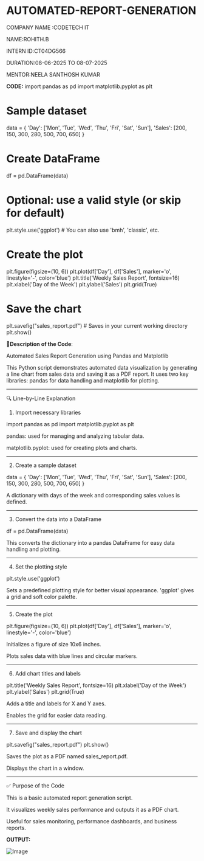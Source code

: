 # AUTOMATED-REPORT-GENERATION

COMPANY NAME   :CODETECH IT

NAME:ROHITH.B

INTERN ID:CT04DG566

DURATION:08-06-2025 TO 08-07-2025

MENTOR:NEELA SANTHOSH KUMAR

**CODE:**
import pandas as pd
import matplotlib.pyplot as plt

# Sample dataset
data = {
    'Day': ['Mon', 'Tue', 'Wed', 'Thu', 'Fri', 'Sat', 'Sun'],
    'Sales': [200, 150, 300, 280, 500, 700, 650]
}

# Create DataFrame
df = pd.DataFrame(data)

# Optional: use a valid style (or skip for default)
plt.style.use('ggplot')  # You can also use 'bmh', 'classic', etc.

# Create the plot
plt.figure(figsize=(10, 6))
plt.plot(df['Day'], df['Sales'], marker='o', linestyle='-', color='blue')
plt.title('Weekly Sales Report', fontsize=16)
plt.xlabel('Day of the Week')
plt.ylabel('Sales')
plt.grid(True)

# Save the chart
plt.savefig("sales_report.pdf")  # Saves in your current working directory
plt.show()

📄**Description of the Code**:

Automated Sales Report Generation using Pandas and Matplotlib

This Python script demonstrates automated data visualization by generating a line chart from sales data and saving it as a PDF report. It uses two key libraries: pandas for data handling and matplotlib for plotting.


---

🔍 Line-by-Line Explanation

1. Import necessary libraries

import pandas as pd
import matplotlib.pyplot as plt

pandas: used for managing and analyzing tabular data.

matplotlib.pyplot: used for creating plots and charts.



---

2. Create a sample dataset

data = {
    'Day': ['Mon', 'Tue', 'Wed', 'Thu', 'Fri', 'Sat', 'Sun'],
    'Sales': [200, 150, 300, 280, 500, 700, 650]
}

A dictionary with days of the week and corresponding sales values is defined.



---

3. Convert the data into a DataFrame

df = pd.DataFrame(data)

This converts the dictionary into a pandas DataFrame for easy data handling and plotting.



---

4. Set the plotting style

plt.style.use('ggplot')

Sets a predefined plotting style for better visual appearance. 'ggplot' gives a grid and soft color palette.



---

5. Create the plot

plt.figure(figsize=(10, 6))
plt.plot(df['Day'], df['Sales'], marker='o', linestyle='-', color='blue')

Initializes a figure of size 10x6 inches.

Plots sales data with blue lines and circular markers.



---

6. Add chart titles and labels

plt.title('Weekly Sales Report', fontsize=16)
plt.xlabel('Day of the Week')
plt.ylabel('Sales')
plt.grid(True)

Adds a title and labels for X and Y axes.

Enables the grid for easier data reading.



---

7. Save and display the chart

plt.savefig("sales_report.pdf")
plt.show()

Saves the plot as a PDF named sales_report.pdf.

Displays the chart in a window.



---

✅ Purpose of the Code

This is a basic automated report generation script.

It visualizes weekly sales performance and outputs it as a PDF chart.

Useful for sales monitoring, performance dashboards, and business reports.

**OUTPUT:**

![Image](https://github.com/user-attachments/assets/0253e473-d4f3-4c37-a274-84185846b468)
